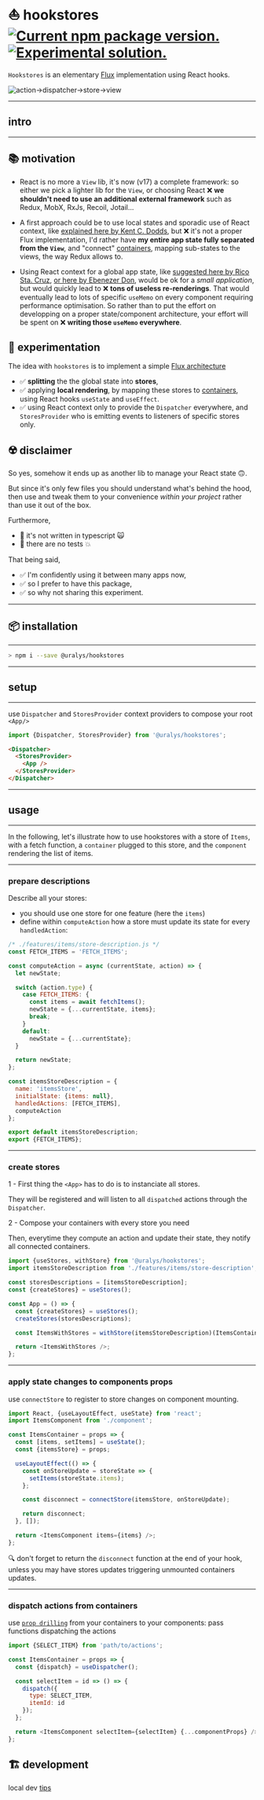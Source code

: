 # ⛵ hookstores <a href="https://www.npmjs.com/package/@uralys/hookstores"><img src="https://img.shields.io/npm/v/@uralys/hookstores?color=%23123" alt="Current npm package version." /></a> <a href="https://www.npmjs.com/package/@uralys/hookstores"><img src="https://img.shields.io/badge/status-experimental-127712.svg" alt="Experimental solution." /> </a>

`Hookstores` is an elementary [Flux](https://facebook.github.io/flux/docs/in-depth-overview) implementation using React hooks.

![action->dispatcher->store->view](https://facebook.github.io/flux/img/overview/flux-simple-f8-diagram-1300w.png)

---

## intro

---

## 📚 motivation

- React is no more a `View` lib, it's now (v17) a complete framework: so either we pick a lighter lib for the `View`, or choosing React ❌ **we shouldn't need to use an additional external framework** such as Redux, MobX, RxJs, Recoil, Jotail...

- A first approach could be to use local states and sporadic use of React context, like [explained here by Kent C. Dodds](https://kentcdodds.com/blog/application-state-management-with-react), but ❌ it's not a proper Flux implementation, I'd rather have **my entire app state fully separated from the `View`**, and "connect" [containers](https://medium.com/@learnreact/container-components-c0e67432e005), mapping sub-states to the views, the way Redux allows to.

- Using React context for a global app state, like [suggested here by Rico Sta. Cruz](https://ricostacruz.com/til/state-management-with-react-hooks), [or here by Ebenezer Don](https://blog.logrocket.com/use-hooks-and-context-not-react-and-redux/), would be ok for a _small application_, but would quickly lead to ❌ **tons of useless re-renderings**.
  That would eventually lead to lots of specific `useMemo` on every component requiring performance optimisation.
  So rather than to put the effort on developping on a proper state/component architecture, your effort will be spent on ❌ **writing those `useMemo` everywhere**.

## 🧙 experimentation

The idea with `hookstores` is to implement a simple [Flux architecture](https://facebook.github.io/flux/docs/in-depth-overview)

- ✅ **splitting** the the global state into **stores**,
- ✅ applying **local rendering**, by mapping these stores to [containers](https://medium.com/@learnreact/container-components-c0e67432e005), using React hooks `useState` and `useEffect`.
- ✅ using React context only to provide the `Dispatcher` everywhere, and `StoresProvider` who is emitting events to listeners of specific stores only.

## ☢️ disclaimer

So yes, somehow it ends up as another lib to manage your React state 🙃.

But since it's only few files you should understand what's behind the hood, then use and tweak them to your convenience _within your project_ rather than use it out of the box.

Furthermore,

- 🔴 it's not written in typescript 🙀
- 🔴 there are no tests 💥

That being said,

- ✅ I'm confidently using it between many apps now,
- ✅ so I prefer to have this package,
- ✅ so why not sharing this experiment.

---

## 📦 installation

---

```sh
> npm i --save @uralys/hookstores
```

---

## setup

---

use `Dispatcher` and `StoresProvider` context providers to compose your root `<App/>`

```js
import {Dispatcher, StoresProvider} from '@uralys/hookstores';
```

```html
<Dispatcher>
  <StoresProvider>
    <App />
  </StoresProvider>
</Dispatcher>
```

---

## usage

---

In the following, let's illustrate how to use hookstores with a store of `Items`, with a fetch function, a `container` plugged to this store, and the `component` rendering the list of items.

---

### prepare descriptions

Describe all your stores:

- you should use one store for one feature (here the `items`)
- define within `computeAction` how a store must update its state for every `handledAction`:

```js
/* ./features/items/store-description.js */
const FETCH_ITEMS = 'FETCH_ITEMS';

const computeAction = async (currentState, action) => {
  let newState;

  switch (action.type) {
    case FETCH_ITEMS: {
      const items = await fetchItems();
      newState = {...currentState, items};
      break;
    }
    default:
      newState = {...currentState};
  }

  return newState;
};

const itemsStoreDescription = {
  name: 'itemsStore',
  initialState: {items: null},
  handledActions: [FETCH_ITEMS],
  computeAction
};

export default itemsStoreDescription;
export {FETCH_ITEMS};
```

---

### create stores

1 - First thing the `<App>` has to do is to instanciate all stores.

They will be registered and will listen to all `dispatched` actions through the `Dispatcher`.

2 - Compose your containers with every store you need

Then, everytime they compute an action and update their state, they notify all connected containers.

```js
import {useStores, withStore} from '@uralys/hookstores';
import itemsStoreDescription from './features/items/store-description';

const storesDescriptions = [itemsStoreDescription];
const {createStores} = useStores();

const App = () => {
  const {createStores} = useStores();
  createStores(storesDescriptions);

  const ItemsWithStores = withStore(itemsStoreDescription)(ItemsContainer);

  return <ItemsWithStores />;
};
```

---

### apply state changes to components props

use `connectStore` to register to store changes on component mounting.

```js
import React, {useLayoutEffect, useState} from 'react';
import ItemsComponent from './component';

const ItemsContainer = props => {
  const [items, setItems] = useState();
  const {itemsStore} = props;

  useLayoutEffect(() => {
    const onStoreUpdate = storeState => {
      setItems(storeState.items);
    };

    const disconnect = connectStore(itemsStore, onStoreUpdate);

    return disconnect;
  }, []);

  return <ItemsComponent items={items} />;
};
```

🔍 don't forget to return the `disconnect` function at the end of your hook, unless you may have stores updates triggering unmounted containers updates.

---

### dispatch actions from containers

use [`prop drilling`](https://kentcdodds.com/blog/prop-drilling) from your containers to your components: pass functions dispatching the actions

```js
import {SELECT_ITEM} from 'path/to/actions';

const ItemsContainer = props => {
  const {dispatch} = useDispatcher();

  const selectItem = id => () => {
    dispatch({
      type: SELECT_ITEM,
      itemId: id
    });
  };

  return <ItemsComponent selectItem={selectItem} {...componentProps} />;
};
```

## 🏗️ development

local dev [tips](dev.md)
